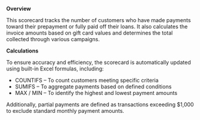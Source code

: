 **Overview**

This scorecard tracks the number of customers who have made payments toward their prepayment or fully paid off their loans. It also calculates the invoice amounts based on gift card values and determines the total collected through various campaigns.

**Calculations**

To ensure accuracy and efficiency, the scorecard is automatically updated using built-in Excel formulas, including:

- COUNTIFS – To count customers meeting specific criteria
- SUMIFS – To aggregate payments based on defined conditions
- MAX / MIN – To identify the highest and lowest payment amounts

Additionally, partial payments are defined as transactions exceeding $1,000 to exclude standard monthly payment amounts.
